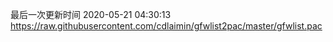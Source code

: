 最后一次更新时间 2020-05-21 04:30:13
https://raw.githubusercontent.com/cdlaimin/gfwlist2pac/master/gfwlist.pac

